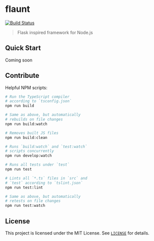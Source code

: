 # flaunt

[![Build Status](https://travis-ci.org/slogsdon/flaunt.svg?branch=master)](https://travis-ci.org/slogsdon/flaunt)

> Flask inspired framework for Node.js

## Quick Start

Coming soon

## Contribute

Helpful NPM scripts:

```bash
# Run the TypeScript compiler
# according to `tsconfig.json`
npm run build

# Same as above, but automatically
# rebuilds on file changes
npm run build:watch

# Removes built JS files
npm run build:clean

# Runs `build:watch` and `test:watch`
# scripts concurrently
npm run develop:watch

# Runs all tests under `test`
npm run test

# Lints all `*.ts` files in `src` and
# `test` according to `tslint.json`
npm run test:lint

# Same as above, but automatically
# retests on file changes
npm run test:watch
```

## License

This project is licensed under the MIT License. See [`LICENSE`](https://github.com/slogsdon/flaunt/blob/master/LICENSE) for details.
